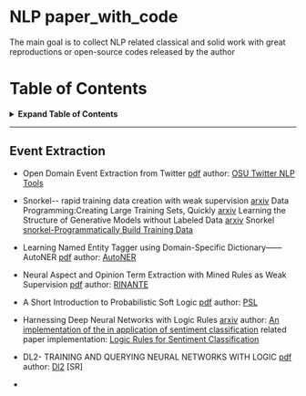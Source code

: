 # NLP paper_with_code
The main goal is to collect NLP related classical and solid work with great reproductions or open-source codes released by the author

# Table of Contents
<details>

<summary><b>Expand Table of Contents</b></summary><blockquote><p align="justify">



- [NLP paper_with_code](#nlp-paper_with_code)
- [Table of Contents](#table-of-contents)
  - [Event Extraction](#event-extraction)


</p></blockquote></details>

---

## Event Extraction
* Open Domain Event Extraction from Twitter  [pdf](http://citeseerx.ist.psu.edu/viewdoc/download?doi=10.1.1.481.6809&rep=rep1&type=pdf)
author: [OSU Twitter NLP Tools](https://github.com/aritter/twitter_nlp)
* Snorkel-- rapid training data creation with weak supervision  [arxiv](https://arxiv.org/abs/1711.10160)
  Data Programming:Creating Large Training Sets, Quickly [arxiv](https://arxiv.org/abs/1605.07723)
  Learning the Structure of Generative Models without Labeled Data [arxiv](https://arxiv.org/abs/1703.00854)
  Snorkel [snorkel-Programmatically Build Training Data](https://www.snorkel.org/)
* Learning Named Entity Tagger using Domain-Specific Dictionary——AutoNER [pdf](https://arxiv.org/pdf/1809.03599.pdf)
  author: [AutoNER](https://shangjingbo1226.github.io/AutoNER/)
* Neural Aspect and Opinion Term Extraction with Mined Rules as Weak Supervision [pdf]()
  author: [RINANTE](https://github.com/HKUST-KnowComp/RINANTE)
* A Short Introduction to Probabilistic Soft Logic [pdf](http://cs.brown.edu/people/sbach/files/kimmig-probprog12.pdf)
  author: [PSL](https://psl.linqs.org/)
* Harnessing Deep Neural Networks with Logic Rules [arxiv](https://arxiv.org/abs/1603.06318)
  author: [An implementation of the in application of sentiment classification](https://github.com/ZhitingHu/logicnn)
  related paper implementation: [Logic Rules for Sentiment Classification](https://github.com/martiansideofthemoon/logic-rules-sentiment)
* DL2- TRAINING AND QUERYING NEURAL NETWORKS WITH LOGIC [pdf](https://files.sri.inf.ethz.ch/website/papers/icml19-dl2.pdf)
  author: [Dl2](https://github.com/eth-sri/dl2)
  [SR]

* 